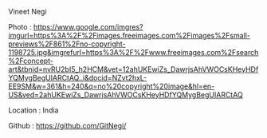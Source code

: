 Vineet Negi

Photo : https://www.google.com/imgres?imgurl=https%3A%2F%2Fimages.freeimages.com%2Fimages%2Fsmall-previews%2F861%2Fno-copyright-1198725.jpg&imgrefurl=https%3A%2F%2Fwww.freeimages.com%2Fsearch%2Fconcept-art&tbnid=nvRU2bI5_h2HCM&vet=12ahUKEwiZs_DawrjsAhVWOCsKHeyHDfYQMygBegUIARCtAQ..i&docid=NZvt2hxL-EE9SM&w=361&h=240&q=no%20copyright%20image&hl=en-US&ved=2ahUKEwiZs_DawrjsAhVWOCsKHeyHDfYQMygBegUIARCtAQ

Location : India

Github : https://github.com/GitNegi/
